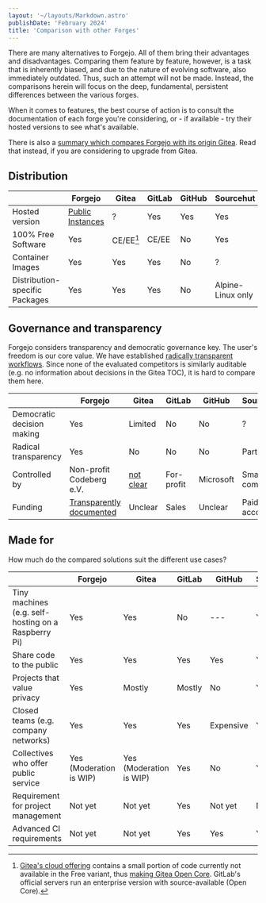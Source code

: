 ```yaml
---
layout: '~/layouts/Markdown.astro'
publishDate: 'February 2024'
title: 'Comparison with other Forges'
---
```


There are many alternatives to Forgejo. All of them bring their advantages and disadvantages. Comparing them feature by feature, however, is a task that is inherently biased, and due to the nature of evolving software, also immediately outdated. Thus, such an attempt will not be made. Instead, the comparisons herein will focus on the deep, fundamental, persistent differences between the various forges.

When it comes to features, the best course of action is to consult the documentation of each forge you're considering, or - if available - try their hosted versions to see what's available.

There is also a [summary which compares Forgejo with its origin Gitea](/compare-to-gitea/). Read that instead, if you are considering to upgrade from Gitea.

## Distribution

|                                | Forgejo                                                                                      | Gitea     | GitLab | GitHub | Sourcehut         |
| ------------------------------ | -------------------------------------------------------------------------------------------- | --------- | ------ | ------ | ----------------- |
| Hosted version                 | [Public Instances](https://codeberg.org/forgejo-contrib/delightful-forgejo#public-instances) | ?         | Yes    | Yes    | Yes               |
| 100% Free Software             | Yes                                                                                          | CE/EE[^1] | CE/EE  | No     | Yes               |
| Container Images               | Yes                                                                                          | Yes       | Yes    | No     | ?                 |
| Distribution-specific Packages | Yes                                                                                          | Yes       | Yes    | No     | Alpine-Linux only |

## Governance and transparency

Forgejo considers transparency and democratic governance key. The user's freedom is our core value. We have established [radically transparent workflows](https://codeberg.org/forgejo/governance/). Since none of the evaluated competitors is similarly auditable (e.g. no information about decisions in the Gitea TOC), it is hard to compare them here.

|                            | Forgejo                                                                  | Gitea                                                           | GitLab     | GitHub    | Sourcehut     |
| -------------------------- | ------------------------------------------------------------------------ | --------------------------------------------------------------- | ---------- | --------- | ------------- |
| Democratic decision making | Yes                                                                      | Limited                                                         | No         | No        | ?             |
| Radical transparency       | Yes                                                                      | No                                                              | No         | No        | Partial       |
| Controlled by              | Non-profit Codeberg e.V.                                                 | [not clear](https://codeberg.org/forgejo/discussions/issues/85) | For-profit | Microsoft | Small company |
| Funding                    | [Transparently documented](https://codeberg.org/forgejo/sustainability/) | Unclear                                                         | Sales      | Unclear   | Paid accounts |

## Made for

How much do the compared solutions suit the different use cases?

|                                                     | Forgejo                 | Gitea                   | GitLab | GitHub    | Sourcehut |
| --------------------------------------------------- | ----------------------- | ----------------------- | ------ | --------- | --------- |
| Tiny machines (e.g. self-hosting on a Raspberry Pi) | Yes                     | Yes                     | No     | ---       | Yes       |
| Share code to the public                            | Yes                     | Yes                     | Yes    | Yes       | Yes       |
| Projects that value privacy                         | Yes                     | Mostly                  | Mostly | No        | Yes       |
| Closed teams (e.g. company networks)                | Yes                     | Yes                     | Yes    | Expensive | Yes       |
| Collectives who offer public service                | Yes (Moderation is WIP) | Yes (Moderation is WIP) | Yes    | No        | Yes       |
| Requirement for project management                  | Not yet                 | Not yet                 | Yes    | Not yet   | No        |
| Advanced CI requirements                            | Not yet                 | Not yet                 | Yes    | Yes       | Yes       |

[^1]: [Gitea's cloud offering](https://codeberg.org/forgejo/discussions/issues/92) contains a small portion of code currently not available in the Free variant, thus [making Gitea Open Core](https://codeberg.org/forgejo/discussions/issues/102). GitLab's official servers run an enterprise version with source-available (Open Core).
